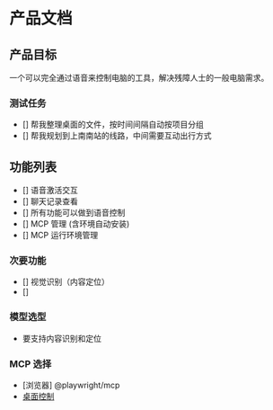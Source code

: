 # 产品文档

## 产品目标

一个可以完全通过语音来控制电脑的工具，解决残障人士的一般电脑需求。

### 测试任务

- [] 帮我整理桌面的文件，按时间间隔自动按项目分组
- [] 帮我规划到上南南站的线路，中间需要互动出行方式

## 功能列表

- [] 语音激活交互
- [] 聊天记录查看
- [] 所有功能可以做到语音控制
- [] MCP 管理 (含环境自动安装)
- [] MCP 运行环境管理

### 次要功能

- [] 视觉识别（内容定位）
- [] 

### 模型选型

- 要支持内容识别和定位

### MCP 选择

- [浏览器] @playwright/mcp
- [桌面控制](https://github.com/NakaokaRei/swift-mcp-gui)
